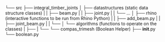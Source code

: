 └── src
    ├── integral_timber_joints
    │   ├── datastructures  (static data structure classes)
    |   |   ├── beam.py
    |   |   ├── joint.py
    |   |   └── ...
    │   ├── rhino           (interactive functions to be run from Rhino Python)
    |   |   ├── add_beam.py
    |   |   ├── joint_beam.py
    |   |   └──
    │   └── algorithms      (functions to operate on the classes)
    |       ├── 
    |       └──
    └── compas_trimesh (Boolean Helper)
        ├── __init__.py
        └── boolean.py
